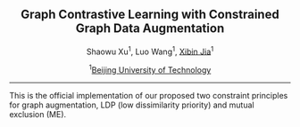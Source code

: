 <div align="center">

<h2> Graph Contrastive Learning with Constrained Graph Data Augmentation </h2>

Shaowu Xu<sup>1</sup>, Luo Wang<sup>1</sup>, [Xibin Jia](https://scholar.google.com/citations?user=0XxocmcAAAAJ&hl=en&oi=ao)<sup>1</sup>

 
<sup>1</sup>[Beijing University of Technology](https://www.bjut.edu.cn/)

</div>

***

This is the official implementation of our proposed two constraint principles for graph augmentation, LDP (low dissimilarity priority) and mutual exclusion (ME).
